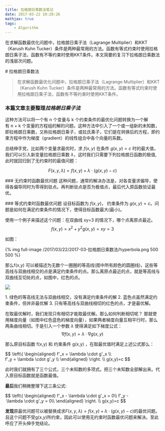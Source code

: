 ```yaml
---
title: 拉格朗日乘数法笔记
date: 2017-03-22 10:20:26
mathjax: true
tags:
    - Algorithm
---
```


在求解函数最优化问题中，拉格朗日乘子法（Lagrange Multiplier）和KKT（Karush Kuhn Tucker）条件是两种最常用的方法。函数有等式约束时使用拉格朗日乘子法，函数有不等约束时使用KKT条件。本文简要的复习下拉格朗日乘数法的浅层次问题。

<!-- more -->

# 拉格朗日乘数法

>在求解函数最优化问题中，拉格朗日乘子法（Lagrange Multiplier）和KKT（Karush Kuhn Tucker）条件是两种最常用的方法。函数有等式约束时使用拉格朗日乘子法，函数有不等约束时使用KKT条件。

### 本篇文章主要整理*拉格朗日乘子法*

这种方法可以将一个有 n 个变量与 k 个约束条件的最优化问题转换为一个解有 n + k 个变量的方程组的解的问题。这种方法中引入了一个或一组新的未知数，即拉格朗日乘数，又称拉格朗日乘子，或拉氏乘子，它们是在转换后的方程，即约束方程中作为梯度（gradient）的线性组合中各个向量的系数。

总结伸手党，比如两个变量求最优时，求 $f(x, y)$ 在条件 $ g(x,y)=c $ 时的最大值，我们可以引入新变量拉格朗日乘数 $ \lambda $，这时我们只需要下列拉格朗日函数的极值,此时就回归到了无约束时的最值问题：

$$
F(x,y,\lambda) = f(x,y)+\lambda \cdot(g(x,y)-c)
$$

### 无约束时函数最优问题
这种问题，通常的解决办法是，对各变量求偏导，使得各偏导同时为零得到驻点。再判断驻点是否为极值点，最后代入原函数验证最优。

### 等式约束时函数最优问题
设目标函数为 $f(x,y)$， 约束条件为 $g(x,y)=c$。问题是如何在满足约束条件的情况下，使得目标函数最大(最小)。

使用一个例子来描述这个问题：在双曲线 xy=3 的情况下，哪个点离原点最近。
$$ f(x,y)=x^2+y^2 g(x,y)=xy=3 $$

如图：

{% img full-image /2017/03/22/2017-03-拉格朗日乘数法/hyperbola.png 500 500 %}

那么f(x,y) 可以被描述为无数个一圈圈的等高线(图中所有颜色的圆圈线)，这些等高线与双曲线相交的点是满足约束条件的点。那么离原点最近的点，就是等高线与双曲线互切处的点，如图中，红色的点。

![](./contour_line.png)

1. 绿色的等高线无法与双曲线相交，没有满足约束条件的解
2. 蓝色点虽然满足约束条件，但并非最优解
3. 只有等高线与双曲线相切的红色的点，才是最优解。

在取最优解时，我们发现只有相切才能取最优解。那么如何判断相切呢？ 那就使用梯度向量（如图中红色蓝色的梯度向量），如果两者梯度向量互相平行时，那么两条曲线相切。于是引入一个参数 $\lambda$ 使得满足如下梯度公式：
$$
\nabla f(x,y) = \lambda \cdot \nabla g(x, y)
$$

那么原目标函数 f(x,y) 和 约束条件 g(x,y) ，在取最优值时满足上述公式那么：

$$
\\left\\{
\begin{aligned}
f'_x = \lambda \cdot g'_x \\\\
f'_y = \lambda \cdot g'_y \\\\
\\end{aligned}
\\right.
\\\\
g(x,y)=c
$$

此时我们就拥有了三个公式，三个未知数的多项式。把三个未知数全部解出来。代入原目标函数就是函数最值。

**最后**我们稍微整理下这三条公式:

$$
\\left\\{
\\begin{aligned}
f'_x - \lambda \cdot g'_x = 0\\\\
f'_y - \lambda \cdot g'_y = 0\\\\
\\end{aligned}
\\right.
\\\\
g(x,y)=c
$$

**发现**原最优问题可以被替换成求$F(x,y,\lambda) = f(x,y)+\lambda \cdot(g(x,y)-c)$的最优问题。且这个问题不受g(x,y)所约束，因此可以使用无约束时函数最优问题来解决。至此呼应了开头伸手党结论。


